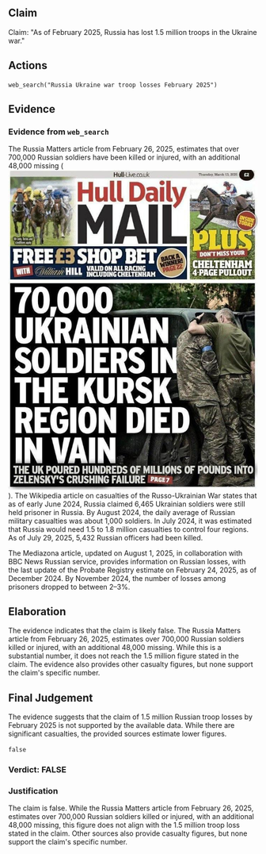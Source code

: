 ## Claim
Claim: "As of February 2025, Russia has lost 1.5 million troops in the Ukraine war."

## Actions
```
web_search("Russia Ukraine war troop losses February 2025")
```

## Evidence
### Evidence from `web_search`
The Russia Matters article from February 26, 2025, estimates that over 700,000 Russian soldiers have been killed or injured, with an additional 48,000 missing (![image 1](media/0.jpg)). The Wikipedia article on casualties of the Russo-Ukrainian War states that as of early June 2024, Russia claimed 6,465 Ukrainian soldiers were still held prisoner in Russia. By August 2024, the daily average of Russian military casualties was about 1,000 soldiers. In July 2024, it was estimated that Russia would need 1.5 to 1.8 million casualties to control four regions. As of July 29, 2025, 5,432 Russian officers had been killed.

The Mediazona article, updated on August 1, 2025, in collaboration with BBC News Russian service, provides information on Russian losses, with the last update of the Probate Registry estimate on February 24, 2025, as of December 2024. By November 2024, the number of losses among prisoners dropped to between 2–3%.


## Elaboration
The evidence indicates that the claim is likely false. The Russia Matters article from February 26, 2025, estimates over 700,000 Russian soldiers killed or injured, with an additional 48,000 missing. While this is a substantial number, it does not reach the 1.5 million figure stated in the claim. The evidence also provides other casualty figures, but none support the claim's specific number.


## Final Judgement
The evidence suggests that the claim of 1.5 million Russian troop losses by February 2025 is not supported by the available data. While there are significant casualties, the provided sources estimate lower figures.

`false`


### Verdict: FALSE

### Justification
The claim is false. While the Russia Matters article from February 26, 2025, estimates over 700,000 Russian soldiers killed or injured, with an additional 48,000 missing, this figure does not align with the 1.5 million troop loss stated in the claim. Other sources also provide casualty figures, but none support the claim's specific number.
